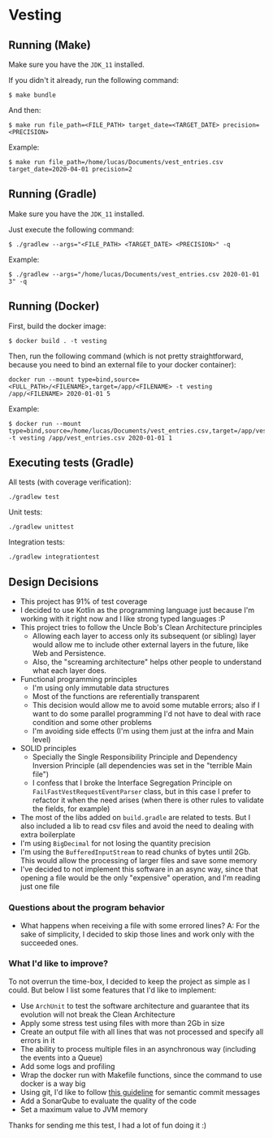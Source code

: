# Vesting

## Running (Make)
Make sure you have the `JDK_11` installed.

If you didn't it already, run the following command:
```shell
$ make bundle
```

And then:
```shell
$ make run file_path=<FILE_PATH> target_date=<TARGET_DATE> precision=<PRECISION>
```

Example:
```shell
$ make run file_path=/home/lucas/Documents/vest_entries.csv target_date=2020-04-01 precision=2
```

## Running (Gradle)
Make sure you have the `JDK_11` installed.

Just execute the following command:
```shell
$ ./gradlew --args="<FILE_PATH> <TARGET_DATE> <PRECISION>" -q
```

Example:
```shell
$ ./gradlew --args="/home/lucas/Documents/vest_entries.csv 2020-01-01 3" -q
```

## Running (Docker)
First, build the docker image:
```shell
$ docker build . -t vesting
```

Then, run the following command (which is not pretty straightforward, because you need to bind an external file to your docker container):
```shell
docker run --mount type=bind,source=<FULL_PATH>/<FILENAME>,target=/app/<FILENAME> -t vesting /app/<FILENAME> 2020-01-01 5
```

Example:
```shell
$ docker run --mount type=bind,source=/home/lucas/Documents/vest_entries.csv,target=/app/vest_entries.csv -t vesting /app/vest_entries.csv 2020-01-01 1
```

## Executing tests (Gradle)
All tests (with coverage verification):
```shell
./gradlew test
```

Unit tests:
```shell
./gradlew unittest
```

Integration tests:
```shell
./gradlew integrationtest
```

## Design Decisions

- This project has 91% of test coverage
- I decided to use Kotlin as the programming language just because I'm working with it right now and I like strong typed languages :P
- This project tries to follow the Uncle Bob's Clean Architecture principles
  - Allowing each layer to access only its subsequent (or sibling) layer would allow me to include other external layers in the future, like Web and Persistence.
  - Also, the "screaming architecture" helps other people to understand what each layer does. 
- Functional programming principles
  - I'm using only immutable data structures
  - Most of the functions are referentially transparent
  - This decision would allow me to avoid some mutable errors; also if I want to do some parallel programming I'd not have to deal with race condition and some other problems
  - I'm avoiding side effects (I'm using them just at the infra and Main level)
- SOLID principles
  - Specially the Single Responsibility Principle and Dependency Inversion Principle (all dependencies was set in the "terrible Main file")
  - I confess that I broke the Interface Segregation Principle on `FailFastVestRequestEventParser` class, but in this case I prefer to refactor it when the need arises (when there is other rules to validate the fields, for example)
- The most of the libs added on `build.gradle` are related to tests. But I also included a lib to read csv files and avoid the need to dealing with extra boilerplate
- I'm using `BigDecimal` for not losing the quantity precision
- I'm using the `BufferedInputStream` to read chunks of bytes until 2Gb. This would allow the processing of larger files and save some memory
- I've decided to not implement this software in an async way, since that opening a file would be the only "expensive" operation, and I'm reading just one file

### Questions about the program behavior
- What happens when receiving a file with some errored lines? A: For the sake of simplicity, I decided to skip those lines and work only with the succeeded ones.

### What I'd like to improve?
To not overrun the time-box, I decided to keep the project as simple as I could. But below I list some features that I'd like to implement:
- Use `ArchUnit` to test the software architecture and guarantee that its evolution will not break the Clean Architecture
- Apply some stress test using files with more than 2Gb in size
- Create an output file with all lines that was not processed and specify all errors in it
- The ability to process multiple files in an asynchronous way (including the events into a Queue)
- Add some logs and profiling
- Wrap the docker run with Makefile functions, since the command to use docker is a way big
- Using git, I'd like to follow [this guideline](https://www.conventionalcommits.org/en/v1.0.0/) for semantic commit messages
- Add a SonarQube to evaluate the quality of the code
- Set a maximum value to JVM memory

Thanks for sending me this test, I had a lot of fun doing it :)